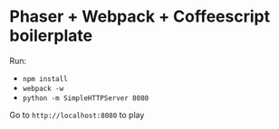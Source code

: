 # Phaser + Webpack + Coffeescript boilerplate

Run:
*  `npm install`
*  `webpack -w`
*  `python -m SimpleHTTPServer 8080`

Go to `http://localhost:8080` to play
